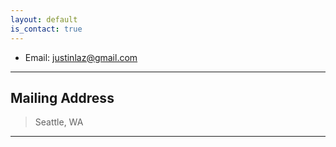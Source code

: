 ```yaml
---
layout: default
is_contact: true
---
```


* Email: [justinlaz@gmail.com](mailto:justinlaz@gmail.com)
---

## Mailing Address

> Seattle, WA

---
